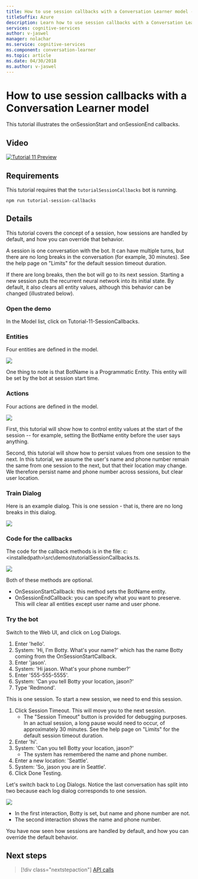 ```yaml
---
title: How to use session callbacks with a Conversation Learner model - Microsoft Cognitive Services | Microsoft Docs
titleSuffix: Azure
description: Learn how to use session callbacks with a Conversation Learner model.
services: cognitive-services
author: v-jaswel
manager: nolachar
ms.service: cognitive-services
ms.component: conversation-learner
ms.topic: article
ms.date: 04/30/2018
ms.author: v-jaswel
---
```


# How to use session callbacks with a Conversation Learner model

This tutorial illustrates the onSessionStart and onSessionEnd callbacks.

## Video

[![Tutorial 11 Preview](http://aka.ms/cl-tutorial-11-preview)](http://aka.ms/blis-tutorial-11)

## Requirements
This tutorial requires that the `tutorialSessionCallbacks` bot is running.

	npm run tutorial-session-callbacks

## Details
This tutorial covers the concept of a session, how sessions are handled by default, and how you can override that behavior.

A session is one conversation with the bot. It can have multiple turns, but there are no long breaks in the conversation (for example, 30 minutes).  See the help page on "Limits" for the default session timeout duration.

If there are long breaks, then the bot will go to its next session.  Starting a new session puts the recurrent neural network into its initial state.  By default, it also clears all entity values, although this behavior can be changed (illustrated below).

### Open the demo

In the Model list, click on Tutorial-11-SessionCallbacks. 

### Entities

Four entities are defined in the model.

![](../media/tutorial11_entities.PNG)

One thing to note is that BotName is a Programmatic Entity.  This entity will be set by the bot at session start time.

### Actions

Four actions are defined in the model.

![](../media/tutorial11_actions.PNG)

First, this tutorial will show how to control entity values at the start of the session -- for example, setting the BotName entity before the user says anything.

Second, this tutorial will show how to persist values from one session to the next.  In this tutorial, we assume the user's name and phone number remain the same from one session to the next, but that their location may change.  We therefore persist name and phone number across sessions, but clear user location.

### Train Dialog

Here is an example dialog. This is one session - that is, there are no long breaks in this dialog.

![](../media/tutorial11_traindialog.PNG)

### Code for the callbacks

The code for the callback methods is in the file: 
c:\<installedpath>\src\demos\tutorialSessionCallbacks.ts.

![](../media/tutorial11_code.PNG)

Both of these methods are optional.

- OnSessionStartCallback: this method sets the BotName entity.
- OnSessionEndCallback: you can specify what you want to preserve. This will clear all entities except user name and user phone.

### Try the bot

Switch to the Web UI, and click on Log Dialogs.

1. Enter 'hello'.
2. System: 'Hi, I'm Botty. What's your name?' which has the name Botty coming from the OnSessionStartCallback.
3. Enter 'jason'.
4. System: 'Hi jason. What's your phone number?'
5. Enter '555-555-5555'.
6. System: 'Can you tell Botty your location, jason?'
7. Type 'Redmond'.

This is one session. To start a new session, we need to end this session. 

1. Click Session Timeout. This will move you to the next session.
    - The "Session Timeout" button is provided for debugging purposes.  In an actual session, a long pause would need to occur, of approximately 30 minutes.  See the help page on "Limits" for the default session timeout duration.
1. Enter 'hi'.
2. System: 'Can you tell Botty your location, jason?'
	- The system has remembered the name and phone number.
2. Enter a new location: 'Seattle'.
3. System: 'So, jason you are in Seattle'.
4. Click Done Testing.

Let's switch back to Log Dialogs. Notice the last conversation has split into two because each log dialog corresponds to one session.  

![](../media/tutorial11_splitdialogs.PNG)

- In the first interaction, Botty is set, but name and phone number are not.
- The second interaction shows the name and phone number.

You have now seen how sessions are handled by default, and how you can override the default behavior. 

## Next steps

> [!div class="nextstepaction"]
> [API calls](./12-api-calls.md)
